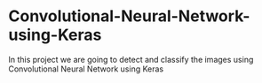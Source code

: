 # Convolutional-Neural-Network-using-Keras
In this project we are going to detect and classify the images using Convolutional Neural Network using Keras
